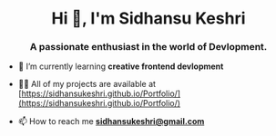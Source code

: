 <h1 align="center">Hi 👋, I'm Sidhansu Keshri</h1>
<h3 align="center">A passionate enthusiast in the world of Devlopment.</h3>

- 🌱 I’m currently learning **creative frontend devlopment**

- 👨‍💻 All of my projects are available at [https://sidhansukeshri.github.io/Portfolio/](https://sidhansukeshri.github.io/Portfolio/)

- 📫 How to reach me **sidhansukeshri@gmail.com**



